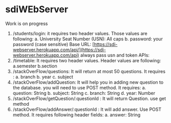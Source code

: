 # sdiWEbServer
Work is on progress
1. /students/login: it requires two header values. Those values are following:
  a. University Seat Number (USN): All caps
  b. password: your password (case sensitive)
Base URL: [https://sdi-webserver.herokuapp.com/api/](https://sdi-webserver.herokuapp.com/api) always pass usn and token
APIs:
1. /timetable: It requires two header values. Header values are following:
  a.semester
  b.section
2. /stackOverFlow/questions: It will return at most 50 questions. It requires :
  a. branch
  b. year
  c. subject
3. /stackOverFlow/addQuestion: It will help you in adding new question to the database. you will need to use POST method. It requires:
  a. question: String
  b. subject: String
  c. branch: String
  d. year: Number
4. /stackOverFlow/getQuestion/:questionId  : It will return Question. use get method
5. /stackOverFlow/addAnswer/:questionId : It will add answer. Use POST method. It requires following header fields:
  a. answer: String
